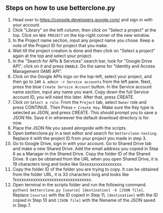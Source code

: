 Steps on how to use betterclone.py
---------------------------------

1) Head over to <https://console.developers.google.com/> and sign in with your account.
2) Click "Library" on the left column, then click on "Select a project" at the top. Click on `NEW PROJECT` on the top-right corner of the new window.
3) In the Project name section, input any project name you chose. Keep a note of the Project ID for project that you make.
4) Wait till the project creation is done and then click on "Select a project" again at the top and select your project.
5) In the "Search for APIs & Services" search bar, look for "Google Drive API", click on it and press `ENABLE`. Do the same for "Identity and Access Management (IAM) API".
6) Click on the Google APIs logo on the top-left, select your project, and then go to `IAM & admin -> Service accounts` from the left pane. Next, press the blue `Create Service Account` button. In the Service account name section, input any name you want. Copy down the full Service account ID, you will need this later. After that, press CREATE.
7) Click on `Select a role`. From the `Project` tab, select `Owner` role and press CONTINUE. Then Press `+ Create Key`. Make sure the Key type is selected as JSON, and press CREATE. This should prompt you to save a JSON file. Save it in whereever the default download directory is for now.
8) Place the JSON file you saved alongside with the scripts.
9) Open betterclone.py in a text editor and search for `betterclone-testing`. Replace it with the project ID from your project you made in step 3.
10) Go to Google Drive, sign in with your account. Go to Shared Drive tab and make a new Shared Drive. Add the email address you copied in Step 6 as a Manager in the Shared Drive. Copy the folder ID of the Shared Drive. It can be obtained from the URL when you open Shared Drive, it is 19 characters long and looks like 0xxxxxxxxxxxxxxxxx.
11) Copy the folder ID of the folder you are trying to copy. It can be obtained from the folder URL, it is 33 characters long and looks like 1xxxxxxxxxxxxxxxxxxxxxxxxxxxxxxxxx.
12) Open terminal in the scripts folder and run the following command. `python3 betterclone.py [source] [destination] -k [JSON file]`. Replace `[source]` with the ID copied in Step 11, `[destination]` with the ID copied in Step 10 and `[JSON file]` with the filename of the JSON saved in Step 7.
